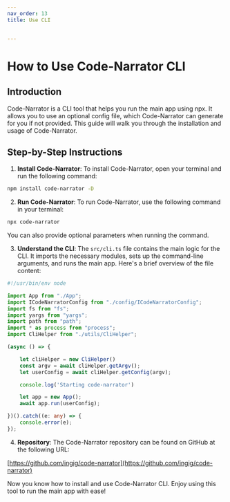 ```yaml
---
nav_order: 13
title: Use CLI


---
```


# How to Use Code-Narrator CLI

## Introduction

Code-Narrator is a CLI tool that helps you run the main app using npx. It allows you to use an optional config file, which Code-Narrator can generate for you if not provided. This guide will walk you through the installation and usage of Code-Narrator.

## Step-by-Step Instructions

1. **Install Code-Narrator**: To install Code-Narrator, open your terminal and run the following command:

```bash
npm install code-narrator -D
```

2. **Run Code-Narrator**: To run Code-Narrator, use the following command in your terminal:

```bash
npx code-narrator
```

You can also provide optional parameters when running the command.

3. **Understand the CLI**: The `src/cli.ts` file contains the main logic for the CLI. It imports the necessary modules, sets up the command-line arguments, and runs the main app. Here's a brief overview of the file content:

```typescript
#!/usr/bin/env node

import App from "./App";
import ICodeNarratorConfig from "./config/ICodeNarratorConfig";
import fs from "fs";
import yargs from "yargs";
import path from "path";
import * as process from "process";
import CliHelper from "./utils/CliHelper";

(async () => {

    let cliHelper = new CliHelper()
    const argv = await cliHelper.getArgv();
    let userConfig = await cliHelper.getConfig(argv);

    console.log('Starting code-narrator')

    let app = new App();
    await app.run(userConfig);

})().catch((e: any) => {
    console.error(e);
});
```

4. **Repository**: The Code-Narrator repository can be found on GitHub at the following URL:

[https://github.com/ingig/code-narrator](https://github.com/ingig/code-narrator)

Now you know how to install and use Code-Narrator CLI. Enjoy using this tool to run the main app with ease!